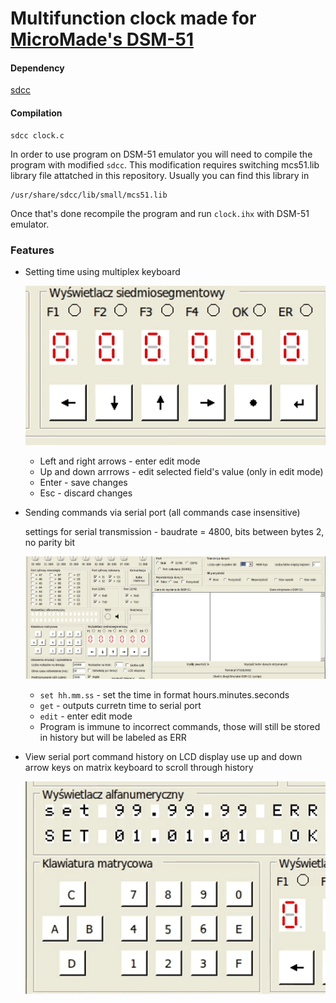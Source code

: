 # Multifunction clock made for [MicroMade's DSM-51](pliki.micromade.pl/pdf/dsm_kk.pdf)
#### Dependency
[sdcc](https://sourceforge.net/projects/sdcc/)
#### Compilation
```
sdcc clock.c
```
In order to use program on DSM-51 emulator you will need to compile the program with modified `sdcc`. 
This modification requires switching mcs51.lib library file attatched in this repository.
Usually you can find this library in
```
/usr/share/sdcc/lib/small/mcs51.lib
```
Once that's done recompile the program and run `clock.ihx` with DSM-51 emulator.
### Features
- Setting time using multiplex keyboard

  ![mux_keyboard](images/mux.gif?raw=true)
  - Left and right arrows - enter edit mode
  - Up and down arrrows - edit selected field's value (only in edit mode)
  - Enter - save changes
  - Esc - discard changes
- Sending commands via serial port (all commands case insensitive)

   settings for serial transmission - baudrate = 4800, bits between bytes 2, no parity bit
   
   ![commands](images/cmds.gif?raw=true)
  - `set hh.mm.ss` - set the time in format hours.minutes.seconds
  - `get` - outputs curretn time to serial port
  - `edit` - enter edit mode 
  - Program is immune to incorrect commands, those will still be stored in history but will be labeled as ERR
- View serial port command history on LCD display use up and down arrow keys on matrix keyboard to scroll through history

  ![mat_keyboard](images/mat.gif?raw=true)
